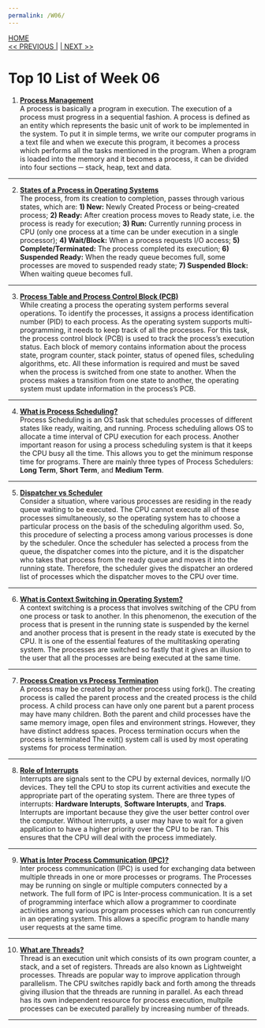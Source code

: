 ```yaml
---
permalink: /W06/
---
```

[HOME](../)<br>
[<< PREVIOUS |](../W05/)
[| NEXT >>](../W07/)<br>

# Top 10 List of Week 06

1. **[Process Management](https://www.tutorialspoint.com/operating_system/os_processes.htm)** <br>
A process is basically a program in execution. The execution of a process must progress in a sequential fashion. A process is defined as an entity which represents the basic unit of work to be implemented in the system. To put it in simple terms, we write our computer programs in a text file and when we execute this program, it becomes a process which performs all the tasks mentioned in the program. When a program is loaded into the memory and it becomes a process, it can be divided into four sections ─ stack, heap, text and data. <br>
* * *

2. **[States of a Process in Operating Systems](https://www.javatpoint.com/os-process-states)** <br>
The process, from its creation to completion, passes through various states, which are: **1) New:** Newly Created Process or being-created process; **2) Ready:** After creation process moves to Ready state, i.e. the process is ready for execution; **3) Run:** Currently running process in CPU (only one process at a time can be under execution in a single processor); **4) Wait/Block:** When a process requests I/O access; **5) Complete/Terminated:** The process completed its execution; **6) Suspended Ready:** When the ready queue becomes full, some processes are moved to suspended ready state; **7) Suspended Block:** When waiting queue becomes full.<br>
* * *

3. **[Process Table and Process Control Block (PCB)](https://www.geeksforgeeks.org/process-table-and-process-control-block-pcb/?ref=lbp)** <br>
While creating a process the operating system performs several operations. To identify the processes, it assigns a process identification number (PID) to each process. As the operating system supports multi-programming, it needs to keep track of all the processes. For this task, the process control block (PCB) is used to track the process’s execution status. Each block of memory contains information about the process state, program counter, stack pointer, status of opened files, scheduling algorithms, etc. All these information is required and must be saved when the process is switched from one state to another. When the process makes a transition from one state to another, the operating system must update information in the process’s PCB. <br>
* * *

4. **[What is Process Scheduling?](https://www.guru99.com/process-scheduling.html)** <br>
Process Scheduling is an OS task that schedules processes of different states like ready, waiting, and running. Process scheduling allows OS to allocate a time interval of CPU execution for each process. Another important reason for using a process scheduling system is that it keeps the CPU busy all the time. This allows you to get the minimum response time for programs. There are mainly three types of Process Schedulers: **Long Term**, **Short Term**, and **Medium Term**. <br>
* * *

5. **[Dispatcher vs Scheduler](https://www.geeksforgeeks.org/difference-between-dispatcher-and-scheduler/)** <br>
Consider a situation, where various processes are residing in the ready queue waiting to be executed. The CPU cannot execute all of these processes simultaneously, so the operating system has to choose a particular process on the basis of the scheduling algorithm used. So, this procedure of selecting a process among various processes is done by the scheduler. Once the scheduler has selected a process from the queue, the dispatcher comes into the picture, and it is the dispatcher who takes that process from the ready queue and moves it into the running state. Therefore, the scheduler gives the dispatcher an ordered list of processes which the dispatcher moves to the CPU over time. <br>
* * *

6. **[What is Context Switching in Operating System?](https://afteracademy.com/blog/what-is-context-switching-in-operating-system)** <br>
A context switching is a process that involves switching of the CPU from one process or task to another. In this phenomenon, the execution of the process that is present in the running state is suspended by the kernel and another process that is present in the ready state is executed by the CPU. It is one of the essential features of the multitasking operating system. The processes are switched so fastly that it gives an illusion to the user that all the processes are being executed at the same time. <br>
* * *

7. **[Process Creation vs Process Termination](https://www.tutorialspoint.com/process-creation-vs-process-termination-in-operating-system)** <br>
A process may be created by another process using fork(). The creating process is called the parent process and the created process is the child process. A child process can have only one parent but a parent process may have many children. Both the parent and child processes have the same memory image, open files and environment strings. However, they have distinct address spaces. Process termination occurs when the process is terminated The exit() system call is used by most operating systems for process termination. <br>
* * *

8. **[Role of Interrupts](https://www.tutorialspoint.com/What-is-caching)** <br>
Interrupts are signals sent to the CPU by external devices, normally I/O devices. They tell the CPU to stop its current activities and execute the appropriate part of the operating system. There are three types of interrupts: **Hardware Interupts**, **Software Interupts**, and **Traps**. Interrupts are important because they give the user better control over the computer. Without interrupts, a user may have to wait for a given application to have a higher priority over the CPU to be ran. This ensures that the CPU will deal with the process immediately. <br>
* * *

9. **[What is Inter Process Communication (IPC)?](https://www.guru99.com/inter-process-communication-ipc.html)** <br>
Inter process communication (IPC) is used for exchanging data between multiple threads in one or more processes or programs. The Processes may be running on single or multiple computers connected by a network. The full form of IPC is Inter-process communication. It is a set of programming interface which allow a programmer to coordinate activities among various program processes which can run concurrently in an operating system. This allows a specific program to handle many user requests at the same time. <br>
* * *

10. **[What are Threads?](https://www.studytonight.com/operating-system/multithreading)** <br>
Thread is an execution unit which consists of its own program counter, a stack, and a set of registers. Threads are also known as Lightweight processes. Threads are popular way to improve application through parallelism. The CPU switches rapidly back and forth among the threads giving illusion that the threads are running in parallel. As each thread has its own independent resource for process execution, multpile processes can be executed parallely by increasing number of threads. <br>
* * *

